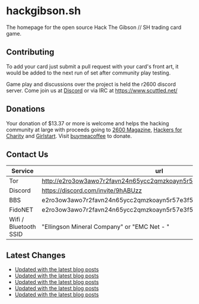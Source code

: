 # hackgibson.sh
The homepage for the open source Hack The Gibson // SH trading card game.


## Contributing

To add your card just submit a pull request with your card's front art, it would be added to the next run of set after community play testing.

Game play and discussions over the project is held the r2600 discord server. Come join us at [Discord](https://discord.com/invite/9hABUzz) or via IRC at https://www.scuttled.net/


## Donations

Your donation of $13.37 or more is welcome and helps the hacking community at large with proceeds going to [2600 Magazine](https://2600.com/), [Hackers for Charity](https://hackersforcharity.org) and [Girlstart](https://girlstart.org).  Visit [buymeacoffee](https://www.buymeacoffee.com/hackgibson.sh) to donate.


## Contact Us

Service | url
-|-
Tor | http://e2ro3ow3awo7r2favn24n65ycc2qmzkoayn5r57e3f56nvjwdcgg32ad.onion
Discord | https://discord.com/invite/9hABUzz
BBS | e2ro3ow3awo7r2favn24n65ycc2qmzkoayn5r57e3f56nvjwdcgg32ad.onion:23
FidoNET | e2ro3ow3awo7r2favn24n65ycc2qmzkoayn5r57e3f56nvjwdcgg32ad.onion:24554
Wifi / Bluetooth SSID | "Ellingson Mineral Company" or "EMC Net - <fidonet address>"

## Latest Changes
<!-- BLOG-POST-LIST:START -->
- [Updated with the latest blog posts](https://github.com/DFW2600/hackgibson.sh/commit/3fdcc1068701ce1e60300504efc622cb8e75f2c5)
- [Updated with the latest blog posts](https://github.com/DFW2600/hackgibson.sh/commit/a9fc5364f5f32c1779d20cdc7bef71c30826582f)
- [Updated with the latest blog posts](https://github.com/DFW2600/hackgibson.sh/commit/c4ba8ac58a7521b0f21673d906bef369bf277884)
- [Updated with the latest blog posts](https://github.com/DFW2600/hackgibson.sh/commit/46d3f7adb09e9461d4b16d18823fbfc53bb9cd5f)
- [Updated with the latest blog posts](https://github.com/DFW2600/hackgibson.sh/commit/35c6199ed3fed15574ca12692ac887650140f1d6)
<!-- BLOG-POST-LIST:END -->

